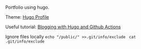 Portfolio using hugo.

Theme: [Hugo Profile](https://themes.gohugo.io/themes/hugo-profile/)

Useful tutorial: 
[Blogging with Hugo and Github Actions](https://youtu.be/aqAaYZOqiTw?si=GDnz_FOpVVzsNl8C)

Ignore files locally
`echo "/public/" >>.git/info/exclude `
`cat .git/info/exclude    `